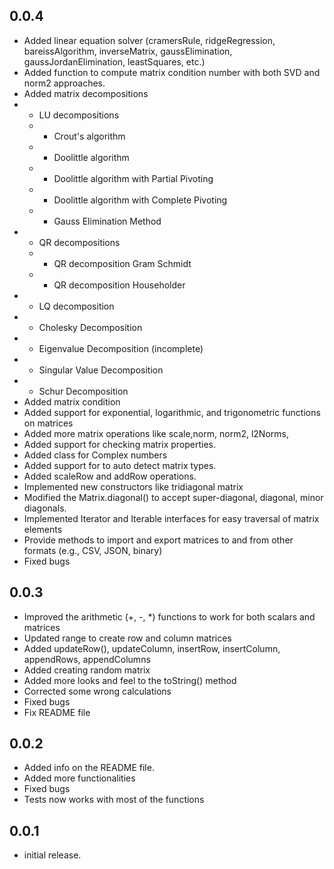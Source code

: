 ## 0.0.4

* Added linear equation solver (cramersRule, ridgeRegression, bareissAlgorithm, inverseMatrix, gaussElimination, gaussJordanElimination, leastSquares, etc.)
* Added function to compute matrix condition number with both SVD and norm2 approaches.
* Added matrix decompositions
* - LU decompositions
  * - Crout's algorithm
  * - Doolittle algorithm
  * - Doolittle algorithm with Partial Pivoting
  * - Doolittle algorithm with Complete Pivoting
  * - Gauss Elimination Method
* - QR decompositions
  * - QR decomposition Gram Schmidt
  * - QR decomposition Householder
* - LQ decomposition
* - Cholesky Decomposition
* - Eigenvalue Decomposition (incomplete)
* - Singular Value Decomposition
* - Schur Decomposition
* Added matrix condition
* Added support for exponential, logarithmic, and trigonometric functions on matrices
* Added more matrix operations like scale,norm, norm2, l2Norms,
* Added support for checking matrix properties.
* Added class for Complex numbers
* Added support for to auto detect matrix types.
* Added scaleRow and addRow operations.
* Implemented new constructors like tridiagonal matrix
* Modified the Matrix.diagonal() to accept super-diagonal, diagonal, minor diagonals.
* Implemented Iterator and Iterable interfaces for easy traversal of matrix elements
* Provide methods to import and export matrices to and from other formats (e.g., CSV, JSON, binary)
* Fixed bugs

## 0.0.3

* Improved the arithmetic (+, -, *) functions to work for both scalars and matrices
* Updated range to create row and column matrices
* Added updateRow(), updateColumn, insertRow, insertColumn, appendRows, appendColumns
* Added creating random matrix
* Added more looks and feel to the toString() method
* Corrected some wrong calculations
* Fixed bugs
* Fix README file

## 0.0.2

* Added info on the README file.
* Added more functionalities
* Fixed bugs
* Tests now works with most of the functions

## 0.0.1

* initial release.
